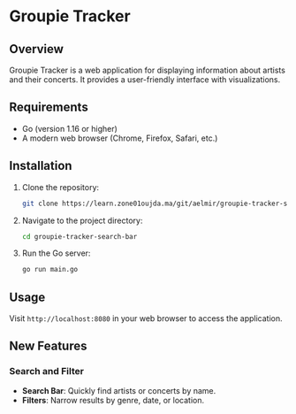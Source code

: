 # Groupie Tracker

## Overview

Groupie Tracker is a web application for displaying information about artists and their concerts. It provides a user-friendly interface with visualizations.

## Requirements

- Go (version 1.16 or higher)
- A modern web browser (Chrome, Firefox, Safari, etc.)

## Installation

1. Clone the repository:
   ```bash
   git clone https://learn.zone01oujda.ma/git/aelmir/groupie-tracker-search-bar.git
   ```
2. Navigate to the project directory:
   ```bash
   cd groupie-tracker-search-bar
   ```
3. Run the Go server:
   ```bash
   go run main.go
   ```

## Usage

Visit `http://localhost:8080` in your web browser to access the application.

## New Features

### Search and Filter

- **Search Bar**: Quickly find artists or concerts by name.
- **Filters**: Narrow results by genre, date, or location.

